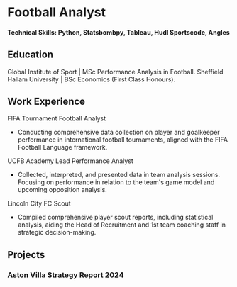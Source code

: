 # Football Analyst

#### Technical Skills: Python, Statsbombpy, Tableau, Hudl Sportscode, Angles

## Education
Global Institute of Sport | MSc Performance Analysis in Football. 
Sheffield Hallam University | BSc Economics (First Class Honours).

## Work Experience
FIFA Tournament Football Analyst
- Conducting comprehensive data collection on player and goalkeeper performance in international football tournaments, aligned with the FIFA Football Language framework.

UCFB Academy Lead Performance Analyst
- Collected, interpreted, and presented data in team analysis sessions. Focusing on performance in relation to the team's game model and upcoming opposition analysis.

Lincoln City FC Scout
- Compiled comprehensive player scout reports, including statistical analysis, aiding the Head of Recruitment and 1st team coaching staff in strategic decision-making.

## Projects
### Aston Villa Strategy Report 2024
